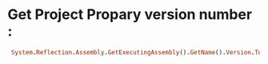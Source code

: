 # Get Project Propary version number : 
 
 ```ruby
  System.Reflection.Assembly.GetExecutingAssembly().GetName().Version.ToString();
```
